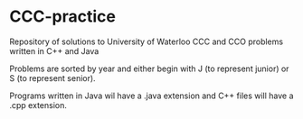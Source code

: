 # CCC-practice
Repository of solutions to University of Waterloo CCC and CCO problems written in C++ and Java

Problems are sorted by year and either begin with J (to represent junior) or S (to represent senior).

Programs written in Java wil have a .java extension and C++ files will have a .cpp extension.